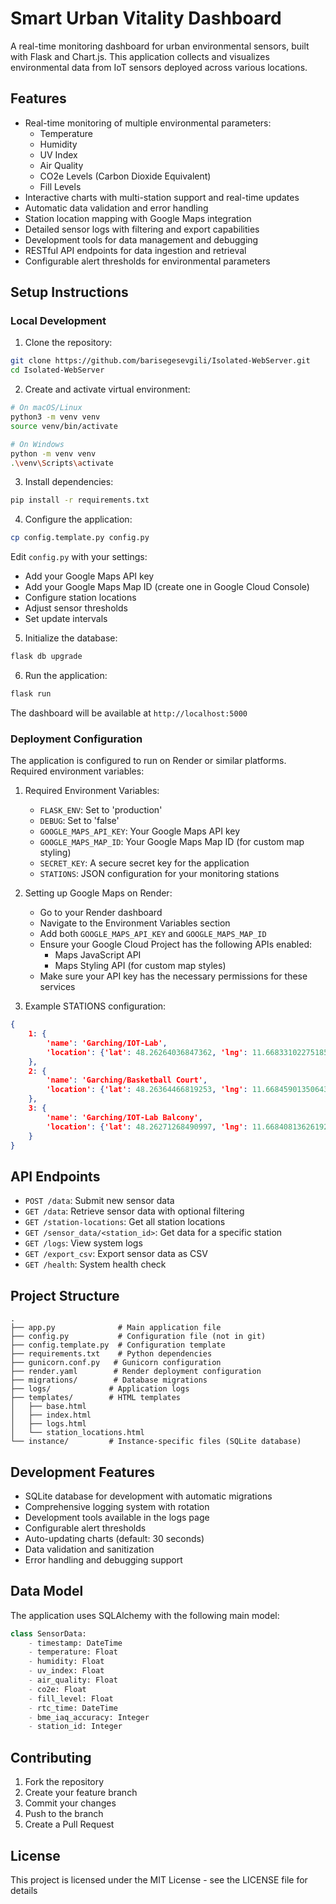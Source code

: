 # Smart Urban Vitality Dashboard

A real-time monitoring dashboard for urban environmental sensors, built with Flask and Chart.js. This application collects and visualizes environmental data from IoT sensors deployed across various locations.

## Features

- Real-time monitoring of multiple environmental parameters:
  - Temperature
  - Humidity
  - UV Index
  - Air Quality
  - CO2e Levels (Carbon Dioxide Equivalent)
  - Fill Levels
- Interactive charts with multi-station support and real-time updates
- Automatic data validation and error handling
- Station location mapping with Google Maps integration
- Detailed sensor logs with filtering and export capabilities
- Development tools for data management and debugging
- RESTful API endpoints for data ingestion and retrieval
- Configurable alert thresholds for environmental parameters

## Setup Instructions

### Local Development

1. Clone the repository:
```bash
git clone https://github.com/barisegesevgili/Isolated-WebServer.git
cd Isolated-WebServer
```

2. Create and activate virtual environment:
```bash
# On macOS/Linux
python3 -m venv venv
source venv/bin/activate

# On Windows
python -m venv venv
.\venv\Scripts\activate
```

3. Install dependencies:
```bash
pip install -r requirements.txt
```

4. Configure the application:
```bash
cp config.template.py config.py
```
Edit `config.py` with your settings:
- Add your Google Maps API key
- Add your Google Maps Map ID (create one in Google Cloud Console)
- Configure station locations
- Adjust sensor thresholds
- Set update intervals

5. Initialize the database:
```bash
flask db upgrade
```

6. Run the application:
```bash
flask run
```

The dashboard will be available at `http://localhost:5000`

### Deployment Configuration

The application is configured to run on Render or similar platforms. Required environment variables:

1. Required Environment Variables:
   - `FLASK_ENV`: Set to 'production'
   - `DEBUG`: Set to 'false'
   - `GOOGLE_MAPS_API_KEY`: Your Google Maps API key
   - `GOOGLE_MAPS_MAP_ID`: Your Google Maps Map ID (for custom map styling)
   - `SECRET_KEY`: A secure secret key for the application
   - `STATIONS`: JSON configuration for your monitoring stations

2. Setting up Google Maps on Render:
   - Go to your Render dashboard
   - Navigate to the Environment Variables section
   - Add both `GOOGLE_MAPS_API_KEY` and `GOOGLE_MAPS_MAP_ID`
   - Ensure your Google Cloud Project has the following APIs enabled:
     - Maps JavaScript API
     - Maps Styling API (for custom map styles)
   - Make sure your API key has the necessary permissions for these services

3. Example STATIONS configuration:
```json
{
    1: {
        'name': 'Garching/IOT-Lab',
        'location': {'lat': 48.26264036847362, 'lng': 11.668331022751858}
    },
    2: {
        'name': 'Garching/Basketball Court',
        'location': {'lat': 48.26364466819253, 'lng': 11.668459013506432}
    },
    3: {
        'name': 'Garching/IOT-Lab Balcony',
        'location': {'lat': 48.26271268490997, 'lng': 11.66840813626192}
    }
}
```

## API Endpoints

- `POST /data`: Submit new sensor data
- `GET /data`: Retrieve sensor data with optional filtering
- `GET /station-locations`: Get all station locations
- `GET /sensor_data/<station_id>`: Get data for a specific station
- `GET /logs`: View system logs
- `GET /export_csv`: Export sensor data as CSV
- `GET /health`: System health check

## Project Structure

```
.
├── app.py              # Main application file
├── config.py           # Configuration file (not in git)
├── config.template.py  # Configuration template
├── requirements.txt    # Python dependencies
├── gunicorn.conf.py   # Gunicorn configuration
├── render.yaml        # Render deployment configuration
├── migrations/        # Database migrations
├── logs/             # Application logs
├── templates/        # HTML templates
│   ├── base.html
│   ├── index.html
│   ├── logs.html
│   └── station_locations.html
└── instance/         # Instance-specific files (SQLite database)
```

## Development Features

- SQLite database for development with automatic migrations
- Comprehensive logging system with rotation
- Development tools available in the logs page
- Configurable alert thresholds
- Auto-updating charts (default: 30 seconds)
- Data validation and sanitization
- Error handling and debugging support

## Data Model

The application uses SQLAlchemy with the following main model:

```python
class SensorData:
    - timestamp: DateTime
    - temperature: Float
    - humidity: Float
    - uv_index: Float
    - air_quality: Float
    - co2e: Float
    - fill_level: Float
    - rtc_time: DateTime
    - bme_iaq_accuracy: Integer
    - station_id: Integer
```

## Contributing

1. Fork the repository
2. Create your feature branch
3. Commit your changes
4. Push to the branch
5. Create a Pull Request

## License

This project is licensed under the MIT License - see the LICENSE file for details 